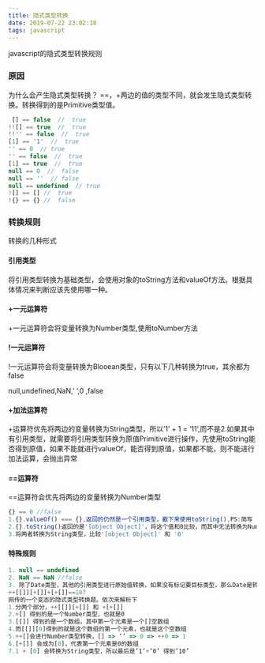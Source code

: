```yaml
---
title: 隐式类型转换
date: 2019-07-22 23:02:18
tags: javascript
---
```


javascript的隐式类型转换规则
<!-- more -->
### 原因
为什么会产生隐式类型转换？
==，+两边的值的类型不同，就会发生隐式类型转换。转换得到的是Primitive类型值。
```javascript
 [] == false  //  true
!![] == true  //  true
!!'' == false  //  true
[1] == '1'  //  true
'' == 0  // true
'' == false  //  true
[1] == true  //  true
null == 0  //  false
null == ''  // false
null == undefined  // true
![] == [] //  true
!{} == {} //  false
```
### 转换规则
转换的几种形式

#### 引用类型
将引用类型转换为基础类型，会使用对象的toString方法和valueOf方法。根据具体情况来判断应该先使用哪一种。

#### +一元运算符
+一元运算符会将变量转换为Number类型,使用toNumber方法

#### !一元运算符
!一元运算符会将变量转换为Blooean类型，只有以下几种转换为true，其余都为false

null,undefined,NaN,’ ‘,0 ,false

#### +加法运算符
+运算符优先将两边的变量转换为String类型，所以’1’ + 1 = ‘11’,而不是2.如果其中有引用类型，就需要将引用类型转换为原值Primitive进行操作，先使用toString能否得到原值，如果不能就进行valueOf，能否得到原值，如果都不能，则不能进行加法运算，会抛出异常

#### ==运算符
==运算符会优先将两边的变量转换为Number类型

```javascript
{} == 0 //false
1.{}.valueOf() === {},返回的仍然是一个引用类型，截下来使用toString(),PS:简写
2.{}.toString()返回的是'[object Object]'，将这个值和0比较，而其中无法转换为Number类型
3.将两者转换为String类型，比较'[object Object]' 和 '0'
```

#### 特殊规则
```javascript
1. null == undefined
2. NaN == NaN //false
3. 除了Date类型，其他的引用类型进行原始值转换，如果没有标记要目标类型，那么Date是转换为Number类型，其他的都是转换为String类型
++[[]][+[]]+[+[]]==10?
网传的一个变态的隐式类型转换题。依次来解析下
1.分两个部分，++[[]][+[]] 和 +[+[]]
2.+[] 得到的是一个Number类型，也就是0
3.[[]] 得到的是一个数组，其中第一个元素是一个[]空数组
4.而[[]][0]得到的就是这个数组的第一个元素，也就是这个空数组
5.++[]会进行Number类型转换，[] => ‘’ => 0 => ++0 => 1
6.[+[]] 会成为[0]，代表第一个元素是0的数组
7.1 + [0] 会转换为String类型，所以最后是’1’+’0’ 得到’10’
```